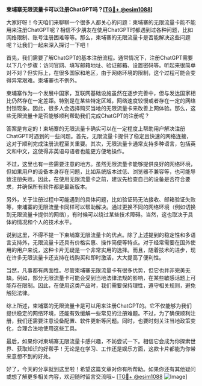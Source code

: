 **柬埔寨无限流量卡可以注册ChatGPT吗？[[TG💪+ @esim1088](https://t.me/s/esim1088)]**

大家好呀！今天咱们来聊聊一个很多人都关心的问题：柬埔寨的无限流量卡能不能用来注册ChatGPT呢？相信不少朋友在使用ChatGPT时都遇到过各种问题，比如网络限制、账号注册困难等等。那么，柬埔寨的无限流量卡是否能解决这些问题呢？让我们一起来深入探讨一下吧！

首先，我们需要了解ChatGPT的基本注册流程。通常情况下，注册ChatGPT需要以下几个步骤：访问官网、填写邮箱地址、验证邮箱、设置密码等。听起来很简单对不对？但实际上，在很多国家和地区，由于网络环境的限制，这个过程可能会变得异常艰难。柬埔寨也不例外。

柬埔寨作为一个发展中国家，互联网基础设施虽然在逐步完善中，但与发达国家相比仍然存在一定差距。特别是在某些特定区域，网络速度较慢或者存在一定的网络封锁现象。因此，很多人会选择购买当地的无限流量卡来改善上网体验。那么，这些无限流量卡是否能够顺利帮助我们完成ChatGPT的注册呢？

答案是肯定的！柬埔寨的无限流量卡确实可以在一定程度上帮助用户解决注册ChatGPT时遇到的一些问题。首先，无限流量卡提供了稳定且快速的网络连接，这对于顺利完成注册流程至关重要。其次，无限流量卡通常支持多种语言，包括英文和中文，这使得非英语母语者也能更方便地操作。

不过，这里也有一些需要注意的地方。虽然无限流量卡能够提供良好的网络环境，但如果用户的设备本身存在问题，比如系统版本过低、浏览器不兼容等，也可能导致注册失败。因此，在使用无限流量卡之前，建议先检查自己的设备是否符合要求，并确保所有软件都是最新版本。

另外，关于注册过程中可能遇到的具体问题，比如验证码无法接收、邮箱验证失败等，柬埔寨的无限流量卡同样可以帮助解决。通过更换不同的网络环境（例如切换到无限流量卡提供的网络），有时候可以绕过某些技术障碍。当然，这也取决于具体的情况和个人的技术水平。

说到这里，不得不提一下柬埔寨无限流量卡的优点。除了上述提到的稳定性和多语言支持外，无限流量卡还具有价格实惠、操作简便等特点。对于经常需要在国外使用的用户来说，这种卡片无疑是一个非常实用的选择。而且，随着技术的进步，现在许多无限流量卡还支持在线购买和即时激活，大大提高了便利性。

当然，凡事都有两面性。尽管柬埔寨无限流量卡有很多优势，但它也并非完美无缺。例如，部分无限流量卡可能会受到当地法律法规的影响，在某些敏感话题上可能存在限制。因此，在使用这类产品时，我们需要保持理性，遵守相关规则，避免触犯法律。

综上所述，柬埔寨的无限流量卡是可以用来注册ChatGPT的。它不仅能够为我们提供稳定的网络环境，还能有效缓解一些常见的注册难题。不过，为了确保顺利注册，我们还需要注意设备配置、软件更新等问题。同时，也要时刻关注当地政策变化，合理合法地使用这些工具。

最后，如果你对柬埔寨无限流量卡感兴趣，不妨尝试一下。相信它会成为你探索世界、获取知识的好帮手！无论是在学习、工作还是娱乐方面，这款卡片都能为你带来意想不到的好处。

好了，今天的分享就到这里啦！希望这篇文章对你有所帮助。如果你还有其他疑问或想了解更多相关内容，欢迎随时留言交流哦~ [[TG💪+ @esim1088](https://t.me/s/esim1088) ![Image](https://i.postimg.cc/4NQfJmqS/Snipaste-2025-05-13-00-14-12.png)]